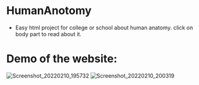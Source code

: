 # HumanAnotomy
- Easy html project for college or school about human anatomy. click on body part to read about it.

# Demo of the website:

![Screenshot_20220210_195732](https://user-images.githubusercontent.com/63858190/153429154-79a4b892-3826-4eae-9621-4a21140dbddb.png)
![Screenshot_20220210_200319](https://user-images.githubusercontent.com/63858190/153429173-2e1d8b36-fb8a-417f-a22d-d3fd9e8a76b2.png)


